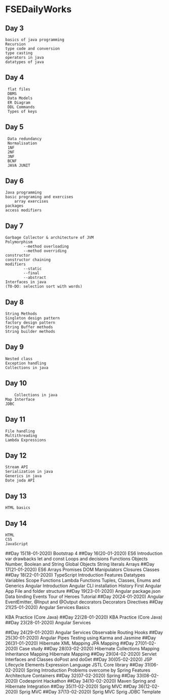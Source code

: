 # FSEDailyWorks
## Day 3
	basics of java programming
	Recursion
	type code and conversion
	type casting
	operators in java
	datatypes of java

## Day 4
	 flat files
     DBMS
	 Data Models
	 ER Diagram
	 DDL Commands
	 Types of keys

## Day 5
	 Data redundancy
	 Normalisation
	 1NF
	 2NF
	 3NF
	 BCNF
	 JAVA JUNIT

## Day 6
	Java programming
	basic programing and exercises
        array exercises
  	packages
  	access modifiers
## Day 7
	Garbage Collector & architecture of JVM
	Polymorphism
			--method overloading
			--method overriding
	constructor
	constructor chaining
	modifiers
			--static
			--final
			--abstract
	Interfaces in java
	(TO-DO: selection sort with words)
## Day 8
	String Methods
	Singleton design pattern
	factory design pattern
	String Buffer methods
	String builder methods
## Day 9
	Nested class
	Exception handling
	Collections in java

## Day 10
        Collections in java
	Map Interface
	JDBC 
## Day 11
	File handling
	Multithreading
	Lambda Expressions
## Day 12
	Stream API
	Serialization in java
	Generics in java
	Date joda API
## Day 13
	HTML basics
## Day 14
	HTML
	CSS
	JavaScript
##Day 15(18-01-2020)
	Bootstrap 4
##Day 16(20-01-2020)
	ES6
	Introduction
	var drawbacks
	let and const
	Loops and decisions
	Functions
	Objects
	Number, Boolean and String Global Objects
	String literals
	Arrays
##Day 17(21-01-2020)
	ES6
	Arrays
	Promises
	DOM Manipulators
	Closures
	Classes
##Day 18(22-01-2020)
	TypeScript
	Introduction
	Features
	Datatypes
	Variables
	Scope
	Functions
	Lambda Functions
	Tuples, Classes, Enums and Generics
	Angular
	Introduction
	Angular CLI installation
	History
	First Angular App
	File and folder structure
##Day 19(23-01-2020)
	Angular
	package.json
	Data binding
	Events
	Tour of Heroes Tutorial
##Day 20(24-01-2020)
	Angular
	EventEmitter, @Input and @Output decorators
	Decorators
	Directives
##Day 21(25-01-2020)
	Angular
	Services Basics

KBA Practice (Core Java)
##Day 22(28-01-2020)
	KBA Practice (Core Java)
##Day 23(28-01-2020)
	Angular
	Services

##Day 24(29-01-2020)
	Angular
	Services
	Observable
	Routing
	Hooks
##Day 25(30-01-2020)
	Angular
	Pipes
	Testing using Karma and Jasmine
##Day 26(31-01-2020)
	Hibernate
	XML Mapping
	JPA Mapping
##Day 27(01-02-2020)
	Case study
##Day 28(03-02-2020)
	Hibernate
	Collections Mapping
	Inheritance Mapping
	Hibernate Mapping
##Day 29(04-02-2020)
	Servlet
	Interfaces and Classes
	doPost and doGet
##Day 30(05-02-2020)
	JSP
	Lifecycle
	Elements
	Expression Language
	JSTL Core library
##Day 31(06-02-2020)
	Spring
	Introduction
	Problems overcome by Spring
	Features
	Architecture
	Containers
##Day 32(07-02-2020)
	Spring
##Day 33(08-02-2020)
	Codesprint Hackathon
##Day 34(10-02-2020)
	Maven
	Spring and Hibernate Integration
##Day 35(11-02-2020)
	Sprig MVC
##Day 36(12-02-2020)
	Sprig MVC
##Day 37(13-02-2020)
	Sprig MVC
	Sprig JDBC Template